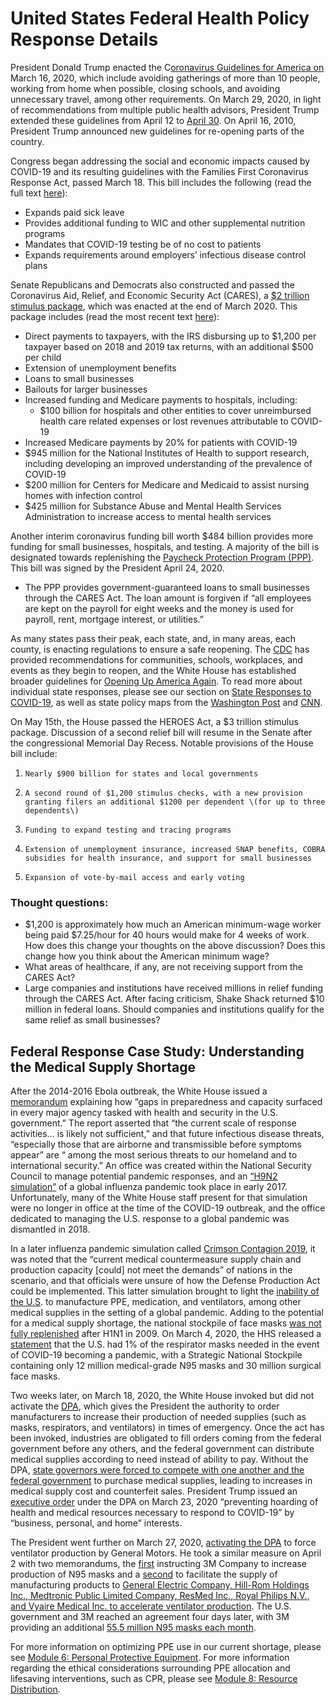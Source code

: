 # United States Federal Health Policy Response Details

President Donald Trump enacted the C[oronavirus Guidelines for America on](https://www.whitehouse.gov/briefings-statements/coronavirus-guidelines-america/) March 16, 2020, which include avoiding gatherings of more than 10 people, working from home when possible, closing schools, and avoiding unnecessary travel, among other requirements. On March 29, 2020, in light of recommendations from multiple public health advisors, President Trump extended these guidelines from April 12 to [April 30](https://www.nytimes.com/2020/03/29/us/politics/trump-coronavirus-guidelines.html). On April 16, 2010, President Trump announced new guidelines for re-opening parts of the country. 

Congress began addressing the social and economic impacts caused by COVID-19 and its resulting guidelines with the Families First Coronavirus Response Act, passed March 18. This bill includes the following \(read the full text [here](https://www.congress.gov/bill/116th-congress/house-bill/6201/text)\):

* Expands paid sick leave
* Provides additional funding to WIC and other supplemental nutrition programs
* Mandates that COVID-19 testing be of no cost to patients
* Expands requirements around employers’ infectious disease control plans

Senate Republicans and Democrats also constructed and passed the Coronavirus Aid, Relief, and Economic Security Act \(CARES\), a [$2 trillion stimulus package](https://www.nytimes.com/2020/03/25/us/politics/whats-in-coronavirus-stimulus-bill.html), which was enacted at the end of March 2020. This package includes \(read the most recent text [here](https://www.congress.gov/bill/116th-congress/senate-bill/3548/text)\):

* Direct payments to taxpayers, with the IRS disbursing up to $1,200 per taxpayer based on 2018 and 2019 tax returns, with an additional $500 per child
* Extension of unemployment benefits
* Loans to small businesses
* Bailouts for larger businesses
* Increased funding and Medicare payments to hospitals, including:
  * $100 billion for hospitals and other entities to cover unreimbursed health care related expenses or lost revenues attributable to COVID-19
* Increased Medicare payments by 20% for patients with COVID-19
* $945 million for the National Institutes of Health to support research, including developing an improved understanding of the prevalence of COVID-19
* $200 million for Centers for Medicare and Medicaid to assist nursing homes with infection control
* $425 million for Substance Abuse and Mental Health Services Administration to increase access to mental health services

 Another interim coronavirus funding bill worth $484 billion provides more funding for small businesses, hospitals, and testing.  A majority of the bill is designated towards replenishing the [Paycheck Protection Program \(PPP\)](https://www.sba.gov/funding-programs/loans/coronavirus-relief-options/paycheck-protection-program-ppp). This bill was signed by the President April 24, 2020.

* The PPP provides government-guaranteed loans to small businesses through the CARES Act.  The loan amount is forgiven if “all employees are kept on the payroll for eight weeks and the money is used for payroll, rent, mortgage interest, or utilities.”

As many states pass their peak, each state, and, in many areas, each county, is enacting regulations to ensure a safe reopening. The [CDC](https://www.cdc.gov/coronavirus/2019-ncov/community/index.html) has provided recommendations for communities, schools, workplaces, and events as they begin to reopen, and the White House has established broader guidelines for [Opening Up America Again](https://www.whitehouse.gov/openingamerica/). To read more about individual state responses, please see our section on [State Responses to COVID-19](https://curriculum.covidstudentresponse.org/module-3-disparities-policy-socioeconomic-effects/state-responses-to-covid-19-selected-case-studies), as well as state policy maps from the [Washington Post](https://www.washingtonpost.com/graphics/2020/national/states-reopening-coronavirus-map/) and [CNN](https://www.cnn.com/interactive/2020/us/states-reopen-coronavirus-trnd/).  


On May 15th, the House passed the HEROES Act, a $3 trillion stimulus package.  Discussion of a second relief bill will resume in the Senate after the congressional Memorial Day Recess.  Notable provisions of the House bill include:

1.     Nearly $900 billion for states and local governments

2.     A second round of $1,200 stimulus checks, with a new provision granting filers an additional $1200 per dependent \(for up to three dependents\)  

3.     Funding to expand testing and tracing programs 

4.     Extension of unemployment insurance, increased SNAP benefits, COBRA subsidies for health insurance, and support for small businesses

5.     Expansion of vote-by-mail access and early voting

### Thought questions:

* $1,200 is approximately how much an American minimum-wage worker being paid $7.25/hour for 40 hours would make for 4 weeks of work. How does this change your thoughts on the above discussion? Does this change how you think about the American minimum wage?
* What areas of healthcare, if any, are not receiving support from the CARES Act?
* Large companies and institutions have received millions in relief funding through the CARES Act.  After facing criticism, Shake Shack returned $10 million in federal loans.  Should companies and institutions qualify for the same relief as small businesses?

## Federal Response Case Study: Understanding the Medical Supply Shortage

After the 2014-2016 Ebola outbreak, the White House issued a [memorandum](https://int.nyt.com/data/documenthelper/6823-national-security-counci-ebola/05bd797500ea55be0724/optimized/full.pdf) explaining how “gaps in preparedness and capacity surfaced in every major agency tasked with health and security in the U.S. government.” The report asserted that “the current scale of response activities… is likely not sufficient,” and that future infectious disease threats, “especially those that are airborne and transmissible before symptoms appear” are “ among the most serious threats to our homeland and to international security.” An office was created within the National Security Council to manage potential pandemic responses, and an [“H9N2 simulation”](https://www.politico.com/news/2020/03/16/trump-inauguration-warning-scenario-pandemic-132797) of a global influenza pandemic took place in early 2017. Unfortunately, many of the White House staff present for that simulation were no longer in office at the time of the COVID-19 outbreak, and the office dedicated to managing the U.S. response to a global pandemic was dismantled in 2018. 

In a later influenza pandemic simulation called [Crimson Contagion 2019](https://int.nyt.com/data/documenthelper/6824-2019-10-key-findings-and-after/05bd797500ea55be0724/optimized/full.pdf), it was noted that the “current medical countermeasure supply chain and production capacity \[could\] not meet the demands” of nations in the scenario, and that officials were unsure of how the Defense Production Act could be implemented. This latter simulation brought to light the [inability of the U.S](http://nytimes.com/2020/03/19/us/politics/trump-coronavirus-outbreak.html). to manufacture PPE, medication, and ventilators, among other medical supplies in the setting of a global pandemic. Adding to the potential for a medical supply shortage, the national stockpile of face masks [was not fully replenished](https://www.washingtonpost.com/investigations/face-masks-in-national-stockpile-have-not-been-substantially-replenished-since-2009/2020/03/10/57e57316-60c9-11ea-8baf-519cedb6ccd9_story.html) after H1N1 in 2009. On March 4, 2020, the HHS released a [statement](https://www.cnbc.com/2020/03/04/hhs-clarifies-us-has-about-1percent-of-face-masks-needed-for-full-blown-pandemic.html) that the U.S. had 1% of the respirator masks needed in the event of COVID-19 becoming a pandemic, with a Strategic National Stockpile containing only 12 million medical-grade N95 masks and 30 million surgical face masks. 

Two weeks later, on March 18, 2020, the White House invoked but did not activate the [DPA](https://www.vox.com/2020/3/18/21185333/coronavirus-defense-production-act-trump), which gives the President the authority to order manufacturers to increase their production of needed supplies \(such as masks, respirators, and ventilators\) in times of emergency. Once the act has been invoked, industries are obligated to fill orders coming from the federal government before any others, and the federal government can distribute medical supplies according to need instead of ability to pay. Without the DPA, [state governors were forced to compete with one another and the federal government](https://www.washingtonpost.com/business/2020/03/26/gouged-prices-middlemen-medical-supply-chaos-why-governors-are-so-upset-with-trump/) to purchase medical supplies, leading to increases in medical supply cost and counterfeit sales. President Trump issued an [executive order](https://www.hhs.gov/about/news/2020/03/25/hhs-implements-president-trumps-hoarding-prevention-executive-order.html) under the DPA on March 23, 2020 “preventing hoarding of health and medical resources necessary to respond to COVID-19” by “business, personal, and home” interests. 

The President went further on March 27, 2020, [activating the DPA](https://www.washingtonpost.com/politics/2020/03/25/is-trump-using-defense-production-act/) to force ventilator production by General Motors. He took a similar measure on April 2 with two memorandums, the [first](https://www.whitehouse.gov/presidential-actions/memorandum-order-defense-production-act-regarding-3m-company/) instructing 3M Company to increase production of N95 masks and a [second](https://www.whitehouse.gov/briefings-statements/statement-president-regarding-defense-production-act-3/) to facilitate the supply of manufacturing products to [General Electric Company, Hill-Rom Holdings Inc., Medtronic Public Limited Company, ResMed Inc., Royal Philips N.V., and Vyaire Medical Inc. to accelerate ventilator production](https://www.aha.org/news/headline/2020-04-02-president-uses-dpa-facilitate-production-ventilators). The U.S. government and 3M reached an agreement four days later, with 3M providing an additional [55.5 million N95 masks each month](https://www.cnn.com/2020/04/06/politics/trump-3m-defense-production-act-masks/index.html).

For more information on optimizing PPE use in our current shortage, please see [Module 6: Personal Protective Equipment](https://curriculum.covidstudentresponse.org/module-5-training-for-medical-student-specific-roles/personal-protective-equipment). For more information regarding the ethical considerations surrounding PPE allocation and lifesaving interventions, such as CPR, please see [Module 8: Resource Distribution](https://curriculum.covidstudentresponse.org/module-6-medical-ethics-in-relation-to-covid-19/untitled-1#microallocation).  


